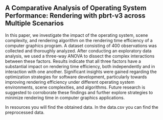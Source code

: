 ## A Comparative Analysis of Operating System Performance: Rendering with pbrt-v3 across Multiple Scenarios

In this paper, we investigate the impact of the operating system, scene complexity, and rendering algorithm on the rendering time efficiency of a computer graphics program. A dataset consisting of 400 observations was collected and thoroughly analyzed. After conducting an exploratory data analysis, we used a three-way ANOVA to dissect the complex interactions between these factors. Results indicate that all three factors have a substantial impact on rendering time efficiency, both independently and in interaction with one another. Significant insights were gained regarding the optimization strategies for software development, particularly towards improving rendering efficiency under different operating system environments, scene complexities, and algorithms. Future research is suggested to corroborate these findings and further explore strategies to minimize rendering time in computer graphics applications.

In resources you will find the obtained data.
In the data.csv you can find the preprocessed data.